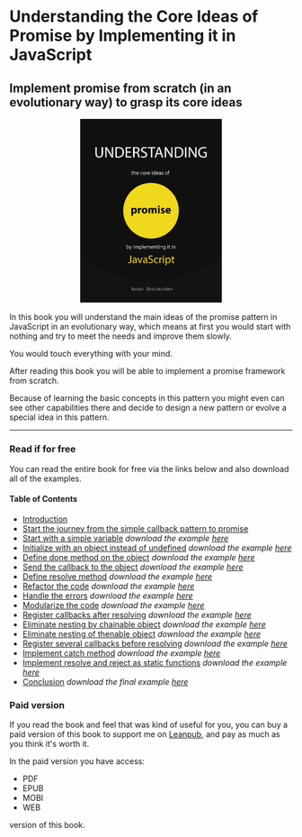 # Understanding the Core Ideas of Promise by Implementing it in JavaScript

## Implement promise from scratch (in an evolutionary way) to grasp its core ideas

<p align="center">
  <a href="https://leanpub.com/understanding-the-core-ideas-of-promise-by-implementing-it-in-javascript/">
    <img src="/book/assets/book-cover.png" width="50%" />
  </a>
</p>

In this book you will understand the main ideas of the promise pattern in JavaScript in an evolutionary way, which means at first you would start with nothing and try to meet the needs and improve them slowly.

You would touch everything with your mind.

After reading this book you will be able to implement a promise framework from scratch.

Because of learning the basic concepts in this pattern you might even can see other capabilities there and decide to design a new pattern or evolve a special idea in this pattern.

***

### Read if for free

You can read the entire book for free via the links below and also download all of the examples.

#### Table of Contents

- [Introduction](/book/Introduction.md)
- [Start the journey from the simple callback pattern to promise](/book/Chapter-0.md)
- [Start with a simple variable](/book/Chapter-1.md) *download the example [here](https://github.com/Babak-Gholamzadeh/implement-promise/archive/v0.1.zip)*
- [Initialize with an object instead of undefined](/book/Chapter-2.md) *download the example [here](https://github.com/Babak-Gholamzadeh/implement-promise/archive/v0.2.zip)*
- [Define done method on the object](/book/Chapter-3.md) *download the example [here](https://github.com/Babak-Gholamzadeh/implement-promise/archive/v0.3.zip)*
- [Send the callback to the object](/book/Chapter-4.md) *download the example [here](https://github.com/Babak-Gholamzadeh/implement-promise/archive/v0.4.zip)*
- [Define resolve method](/book/Chapter-5.md) *download the example [here](https://github.com/Babak-Gholamzadeh/implement-promise/archive/v0.5.zip)*
- [Refactor the code](/book/Chapter-6.md) *download the example [here](https://github.com/Babak-Gholamzadeh/implement-promise/archive/v0.6.zip)*
- [Handle the errors](/book/Chapter-7.md) *download the example [here](https://github.com/Babak-Gholamzadeh/implement-promise/archive/v0.7.zip)*
- [Modularize the code](/book/Chapter-8.md) *download the example [here](https://github.com/Babak-Gholamzadeh/implement-promise/archive/v0.8.zip)*
- [Register callbacks after resolving](/book/Chapter-9.md) *download the example [here](https://github.com/Babak-Gholamzadeh/implement-promise/archive/v0.9.zip)*
- [Eliminate nesting by chainable object](/book/Chapter-10.md) *download the example [here](https://github.com/Babak-Gholamzadeh/implement-promise/archive/v0.10.zip)*
- [Eliminate nesting of thenable object](/book/Chapter-11.md) *download the example [here](https://github.com/Babak-Gholamzadeh/implement-promise/archive/v0.11.zip)*
- [Register several callbacks before resolving](/book/Chapter-12.md) *download the example [here](https://github.com/Babak-Gholamzadeh/implement-promise/archive/v0.12.zip)*
- [Implement catch method](/book/Chapter-13.md) *download the example [here](https://github.com/Babak-Gholamzadeh/implement-promise/archive/v0.13.zip)*
- [Implement resolve and reject as static functions](/book/Chapter-14.md) *download the example [here](https://github.com/Babak-Gholamzadeh/implement-promise/archive/v0.14.zip)*
- [Conclusion](/book/Conclusion.md) *download the final example [here](https://github.com/Babak-Gholamzadeh/implement-promise/archive/v1.0.zip)*

### Paid version

If you read the book and feel that was kind of useful for you, you can buy a paid version of this book to support me on [Leanpub](https://leanpub.com/understanding-the-core-ideas-of-promise-by-implementing-it-in-javascript/), and pay as much as you think it's worth it.

In the paid version you have access:

- PDF
- EPUB
- MOBI
- WEB

version of this book.


